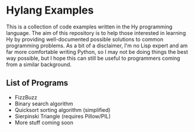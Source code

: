 # Hylang Examples
This is a collection of code examples written in the Hy programming language. The aim of this repository is to help those interested in learning Hy by providing well-documented possible solutions to common programming problems. As a bit of a disclaimer, I'm no Lisp expert and am far more comfortable writing Python, so I may not be doing things the best way possible, but I hope this can still be useful to programmers coming from a similar background.
## List of Programs
- FizzBuzz
- Binary search algorithm
- Quicksort sorting algorithm (simplified)
- Sierpinski Triangle (requires Pillow/PIL)
- More stuff coming soon
